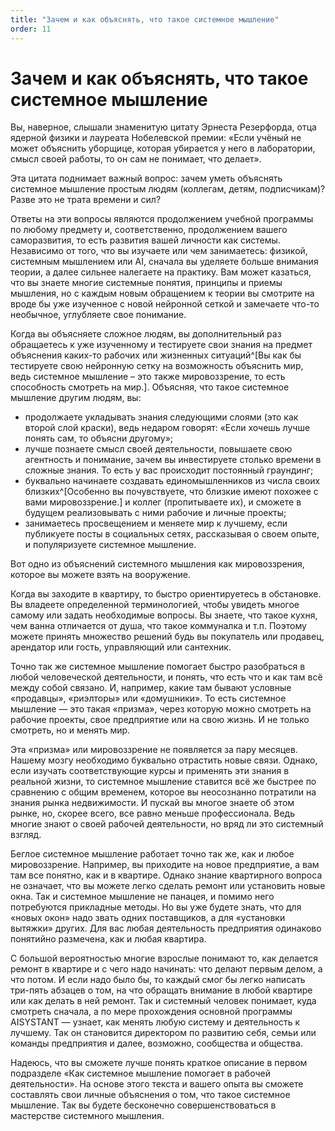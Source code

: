 ```yaml
---
title: "Зачем и как объяснять, что такое системное мышление"
order: 11
---
```


# Зачем и как объяснять, что такое системное мышление



Вы, наверное, слышали знаменитую цитату Эрнеста Резерфорда, отца ядерной физики и лауреата Нобелевской премии: «Если учёный не может объяснить уборщице, которая убирается у него в лаборатории, смысл своей работы, то он сам не понимает, что делает».

Эта цитата поднимает важный вопрос: зачем уметь объяснять системное мышление простым людям (коллегам, детям, подписчикам)? Разве это не трата времени и сил?

Ответы на эти вопросы являются продолжением учебной программы по любому предмету и, соответственно, продолжением вашего саморазвития, то есть развития вашей личности как системы. Независимо от того, что вы изучаете или чем занимаетесь: физикой, системным мышлением или AI, сначала вы уделяете больше внимания теории, а далее сильнее налегаете на практику. Вам может казаться, что вы знаете многие системные понятия, принципы и приемы мышления, но с каждым новым обращением к теории вы смотрите на вроде бы уже изученное с новой нейронной сеткой и замечаете что-то необычное, углубляете свое понимание.

Когда вы объясняете сложное людям, вы дополнительный раз обращаетесь к уже изученному и тестируете свои знания на предмет объяснения каких-то рабочих или жизненных ситуаций^[Вы как бы тестируете свою нейронную сетку на возможность объяснить мир, ведь системное мышление – это также мировоззрение, то есть способность смотреть на мир.]. Объясняя, что такое системное мышление другим людям, вы:

* продолжаете укладывать знания следующими слоями (это как второй слой краски), ведь недаром говорят: «Если хочешь лучше понять сам, то объясни другому»;
* лучше познаете смысл своей деятельности, повышаете свою агентность и понимание, зачем вы инвестируете столько времени в сложные знания. То есть у вас происходит постоянный граундинг;
* буквально начинаете создавать единомышленников из числа своих близких^[Особенно вы почувствуете, что близкие имеют похожее с вами мировоззрение.] и коллег (пропитываете их), и сможете в будущем реализовывать с ними рабочие и личные проекты;
* занимаетесь просвещением и меняете мир к лучшему, если публикуете посты в социальных сетях, рассказывая о своем опыте, и популяризуете системное мышление.

Вот одно из объяснений системного мышления как мировоззрения, которое вы можете взять на вооружение.

Когда вы заходите в квартиру, то быстро ориентируетесь в обстановке. Вы владеете определенной терминологией, чтобы увидеть многое самому или задать необходимые вопросы. Вы знаете, что такое кухня, чем ванна отличается от душа, что такое коммуналка и т.п. Поэтому можете принять множество решений будь вы покупатель или продавец, арендатор или гость, управляющий или сантехник.

Точно так же системное мышление помогает быстро разобраться в любой человеческой деятельности, и понять, что есть что и как там всё между собой связано. И, например, какие там бывают условные «продавцы», «риэлторы» или «домушники». То есть системное мышление — это такая «призма», через которую можно смотреть на рабочие проекты, свое предприятие или на свою жизнь. И не только смотреть, но и менять мир.

Эта «призма» или мировоззрение не появляется за пару месяцев. Нашему мозгу необходимо буквально отрастить новые связи. Однако, если изучать соответствующие курсы и применять эти знания в реальной жизни, то системное мышление ставится всё же быстрее по сравнению с общим временем, которое вы неосознанно потратили на знания рынка недвижимости. И пускай вы многое знаете об этом рынке, но, скорее всего, все равно меньше профессионала. Ведь многие знают о своей рабочей деятельности, но вряд ли это системный взгляд.

Беглое системное мышление работает точно так же, как и любое мировоззрение. Например, вы приходите на новое предприятие, а вам там все понятно, как и в квартире. Однако знание квартирного вопроса не означает, что вы можете легко сделать ремонт или установить новые окна. Так и системное мышление не панацея, и помимо него потребуются прикладные методы. Но вы уже будете знать, что для «новых окон» надо звать одних поставщиков, а для «установки вытяжки» других. Для вас любая деятельность предприятия одинаково понятийно размечена, как и любая квартира.

С большой вероятностью многие взрослые понимают то, как делается ремонт в квартире и с чего надо начинать: что делают первым делом, а что потом. И если надо было бы, то каждый смог бы легко написать три-пять абзацев о том, на что обращать внимание в любой квартире или как делать в ней ремонт. Так и системный человек понимает, куда смотреть сначала, а по мере прохождения основной программы AISYSTANT — узнает, как менять любую систему и деятельность к лучшему. Так он становится директором по развитию себя, семьи или команды предприятия и далее, возможно, сообщества и общества.

Надеюсь, что вы сможете лучше понять краткое описание в первом подразделе «Как системное мышление помогает в рабочей деятельности». На основе этого текста и вашего опыта вы сможете составлять свои личные объяснения о том, что такое системное мышление. Так вы будете бесконечно совершенствоваться в мастерстве системного мышления.

